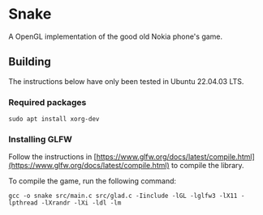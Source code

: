 # Snake
A OpenGL implementation of the good old Nokia phone's game.
## Building
The instructions below have only been tested in Ubuntu 22.04.03 LTS.
### Required packages
```
sudo apt install xorg-dev
```
### Installing GLFW
Follow the instructions in [https://www.glfw.org/docs/latest/compile.html](https://www.glfw.org/docs/latest/compile.html) to compile the library.

To compile the game, run the following command:
```
gcc -o snake src/main.c src/glad.c -Iinclude -lGL -lglfw3 -lX11 -lpthread -lXrandr -lXi -ldl -lm
```